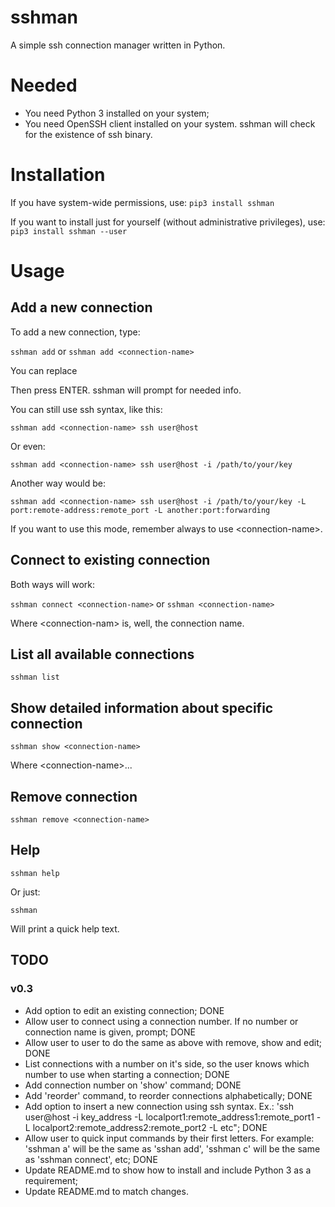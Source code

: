 # sshman
A simple ssh connection manager written in Python.

# Needed

- You need Python 3 installed on your system;
- You need OpenSSH client installed on your system. sshman will check for the existence of ssh binary.

# Installation

If you have system-wide permissions, use:
`pip3 install sshman`

If you want to install just for yourself (without administrative privileges), use:
`pip3 install sshman --user`

# Usage

## Add a new connection

To add a new connection, type:

`sshman add` or `sshman add <connection-name>`

You can replace 

Then press ENTER. sshman will prompt for needed info.

You can still use ssh syntax, like this:

`sshman add <connection-name> ssh user@host`

Or even: 

`sshman add <connection-name> ssh user@host -i /path/to/your/key`

Another way would be:

`sshman add <connection-name> ssh user@host -i /path/to/your/key -L port:remote-address:remote_port -L another:port:forwarding` 

If you want to use this mode, remember always to use \<connection-name\>.

## Connect to existing connection

Both ways will work:

`sshman connect <connection-name>` or `sshman <connection-name>`

Where \<connection-nam\> is, well, the connection name.

## List all available connections

`sshman list`

## Show detailed information about specific connection

`sshman show <connection-name>`

Where \<connection-name\>...

## Remove connection

`sshman remove <connection-name>` 

## Help

`sshman help`

Or just:

`sshman`

Will print a quick help text.

## TODO

### v0.3

- Add option to edit an existing connection; DONE
- Allow user to connect using a connection number. If no number or connection name is given, prompt; DONE
- Allow user to user to do the same as above with remove, show and edit; DONE
- List connections with a number on it's side, so the user knows which number to use when starting a connection; DONE
- Add connection number on 'show' command; DONE
- Add 'reorder' command, to reorder connections alphabetically; DONE
- Add option to insert a new connection using ssh syntax. Ex.: 'ssh user@host -i key_address -L localport1:remote_address1:remote_port1 -L localport2:remote_address2:remote_port2 -L etc"; DONE
- Allow user to quick input commands by their first letters. For example: 'sshman a' will be the same as 'sshan add', 'sshman c' will be the same as 'sshman connect', etc; DONE
- Update README.md to show how to install and include Python 3 as a requirement;
- Update README.md to match changes.
